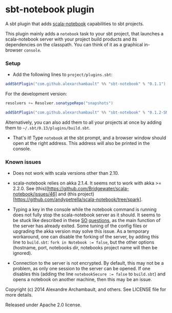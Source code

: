 sbt-notebook plugin
========

A sbt plugin that adds [scala-notebook](https://github.com/Bridgewater/scala-notebook) capabilities to sbt projects.

This plugin mainly adds a `notebook` task to your sbt project, that launches a scala-notebook server with your project build products and its dependencies on the classpath. You can think of it as a graphical in-browser `console`.

### Setup

* Add the following lines to `project/plugins.sbt`:
```scala
addSbtPlugin("com.github.alexarchambault" %% "sbt-notebook" % "0.1.1")
```
 For the development version:
```scala
resolvers += Resolver.sonatypeRepo("snapshots")

addSbtPlugin("com.github.alexarchambault" %% "sbt-notebook" % "0.1.2-SNAPSHOT")
```
Alternatively, you can also add them to all your projects at once by adding them to `~/.sbt/0.13/plugins/build.sbt`.

* That's it! Type `notebook` at the sbt prompt, and a browser window should open at the right address. This address will also be printed in the console.

### Known issues

* Does not work with scala versions other than 2.10.

* scala-notebook relies on akka 2.1.4. It seems not to work with akka >= 2.2.0. See (this)[https://github.com/Bridgewater/scala-notebook/issues/46] and (this project)[https://github.com/andypetrella/scala-notebook/tree/spark].

* Typing a key in the console while the notebook command is running does not fully stop the scala-notebook server as it should.
It seems to be stuck like described in these [SO](http://stackoverflow.com/questions/18748758/akka-application-cant-exit-the-application-after-shutting-down-actor-system) [questions](http://stackoverflow.com/questions/17669250/how-to-shut-down-the-dispatcher-thread-in-akka-actorsystem), as the main function of the server has already exited. Some tuning of the config files or upgrading the akka version may solve this issue. As a temporary workaround, one can disable the forking of the server, by adding this line to `build.sbt`: `fork in Notebook := false`, but the other options (hostname, port, notebooks dir, notebooks project name will then be ignored).

* Connection to the server is not encrypted. By default, this may not be a problem, as only one session to the server can be opened. If one disables this (adding the line `notebookSecure := false` to `build.sbt`) and opens a notebook on another machine, then this may be an issue.

Copyright (c) 2014 Alexandre Archambault, and others. See LICENSE file for more details.

Released under Apache 2.0 license.

